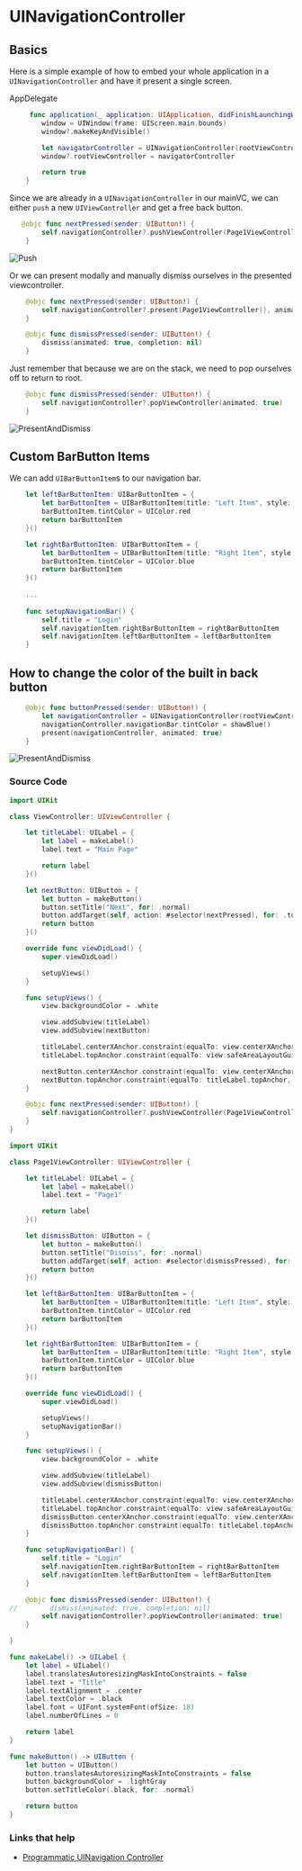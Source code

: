 # UINavigationController

## Basics

Here is a simple example of how to embed your whole application in a `UINavigationController` and have it present a single screen.

AppDelegate

```swift
     func application(_ application: UIApplication, didFinishLaunchingWithOptions launchOptions: [UIApplication.LaunchOptionsKey: Any]?) -> Bool {
        window = UIWindow(frame: UIScreen.main.bounds)
        window?.makeKeyAndVisible()

        let navigatorController = UINavigationController(rootViewController: ViewController())
        window?.rootViewController = navigatorController

        return true
    }
```

Since we are already in a `UINavigationController` in our mainVC, we can either `push` a new `UIViewController` and get a free back button.

```swift
   @objc func nextPressed(sender: UIButton!) {
        self.navigationController?.pushViewController(Page1ViewController(), animated: true)
    }
```

![Push](https://github.com/jrasmusson/ios-starter-kit/blob/master/basics/UINavigationController/images/push.gif)

Or we can present modally and manually dismiss ourselves in the presented viewcontroller.

```swift
    @objc func nextPressed(sender: UIButton!) {
        self.navigationController?.present(Page1ViewController(), animated: true)
    }
```

```swift
    @objc func dismissPressed(sender: UIButton!) {
        dismiss(animated: true, completion: nil)
    }
```

Just remember that because we are on the stack, we need to pop ourselves off to return to root.

```swift
    @objc func dismissPressed(sender: UIButton!) {
        self.navigationController?.popViewController(animated: true)
    }
```

![PresentAndDismiss](https://github.com/jrasmusson/ios-starter-kit/blob/master/basics/UINavigationController/images/dismiss.gif)

## Custom BarButton Items

We can add `UIBarButtonItem`s to our navigation bar.

```swift
    let leftBarButtonItem: UIBarButtonItem = {
        let barButtonItem = UIBarButtonItem(title: "Left Item", style: .plain, target: self, action: nil)
        barButtonItem.tintColor = UIColor.red
        return barButtonItem
    }()

    let rightBarButtonItem: UIBarButtonItem = {
        let barButtonItem = UIBarButtonItem(title: "Right Item", style: .plain, target: self, action: nil)
        barButtonItem.tintColor = UIColor.blue
        return barButtonItem
    }()
    
    ...
    
    func setupNavigationBar() {
        self.title = "Login"
        self.navigationItem.rightBarButtonItem = rightBarButtonItem
        self.navigationItem.leftBarButtonItem = leftBarButtonItem
    }

```

## How to change the color of the built in back button

```swift
    @objc func buttonPressed(sender: UIButton!) {
        let navigationController = UINavigationController(rootViewController: Page1ViewController())
        navigationController.navigationBar.tintColor = shawBlue()
        present(navigationController, animated: true)
    }
```

![PresentAndDismiss](https://github.com/jrasmusson/ios-starter-kit/blob/master/basics/UINavigationController/images/pop.gif)

### Source Code

```swift
import UIKit

class ViewController: UIViewController {

    let titleLabel: UILabel = {
        let label = makeLabel()
        label.text = "Main Page"

        return label
    }()

    let nextButton: UIButton = {
        let button = makeButton()
        button.setTitle("Next", for: .normal)
        button.addTarget(self, action: #selector(nextPressed), for: .touchUpInside)
        return button
    }()

    override func viewDidLoad() {
        super.viewDidLoad()

        setupViews()
    }

    func setupViews() {
        view.backgroundColor = .white

        view.addSubview(titleLabel)
        view.addSubview(nextButton)

        titleLabel.centerXAnchor.constraint(equalTo: view.centerXAnchor).isActive = true
        titleLabel.topAnchor.constraint(equalTo: view.safeAreaLayoutGuide.topAnchor, constant: 20).isActive = true

        nextButton.centerXAnchor.constraint(equalTo: view.centerXAnchor).isActive = true
        nextButton.topAnchor.constraint(equalTo: titleLabel.topAnchor, constant: 20).isActive = true
    }

    @objc func nextPressed(sender: UIButton!) {
        self.navigationController?.pushViewController(Page1ViewController(), animated: true)
    }
}
```

```swift
import UIKit

class Page1ViewController: UIViewController {

    let titleLabel: UILabel = {
        let label = makeLabel()
        label.text = "Page1"

        return label
    }()

    let dismissButton: UIButton = {
        let button = makeButton()
        button.setTitle("Dismiss", for: .normal)
        button.addTarget(self, action: #selector(dismissPressed), for: .touchUpInside)
        return button
    }()

    let leftBarButtonItem: UIBarButtonItem = {
        let barButtonItem = UIBarButtonItem(title: "Left Item", style: .plain, target: self, action: nil)
        barButtonItem.tintColor = UIColor.red
        return barButtonItem
    }()

    let rightBarButtonItem: UIBarButtonItem = {
        let barButtonItem = UIBarButtonItem(title: "Right Item", style: .plain, target: self, action: nil)
        barButtonItem.tintColor = UIColor.blue
        return barButtonItem
    }()

    override func viewDidLoad() {
        super.viewDidLoad()

        setupViews()
        setupNavigationBar()
    }

    func setupViews() {
        view.backgroundColor = .white

        view.addSubview(titleLabel)
        view.addSubview(dismissButton)

        titleLabel.centerXAnchor.constraint(equalTo: view.centerXAnchor).isActive = true
        titleLabel.topAnchor.constraint(equalTo: view.safeAreaLayoutGuide.topAnchor, constant: 20).isActive = true
        dismissButton.centerXAnchor.constraint(equalTo: view.centerXAnchor).isActive = true
        dismissButton.topAnchor.constraint(equalTo: titleLabel.topAnchor, constant: 20).isActive = true
    }

    func setupNavigationBar() {
        self.title = "Login"
        self.navigationItem.rightBarButtonItem = rightBarButtonItem
        self.navigationItem.leftBarButtonItem = leftBarButtonItem
    }

    @objc func dismissPressed(sender: UIButton!) {
//        dismiss(animated: true, completion: nil)
        self.navigationController?.popViewController(animated: true)
    }

}

func makeLabel() -> UILabel {
    let label = UILabel()
    label.translatesAutoresizingMaskIntoConstraints = false
    label.text = "Title"
    label.textAlignment = .center
    label.textColor = .black
    label.font = UIFont.systemFont(ofSize: 18)
    label.numberOfLines = 0

    return label
}

func makeButton() -> UIButton {
    let button = UIButton()
    button.translatesAutoresizingMaskIntoConstraints = false
    button.backgroundColor = .lightGray
    button.setTitleColor(.black, for: .normal)

    return button
}
```

### Links that help

* [Programmatic UINavigation Controller](https://medium.com/whoknows-swift/swift-the-hierarchy-of-uinavigationcontroller-programmatically-91631990f495)
